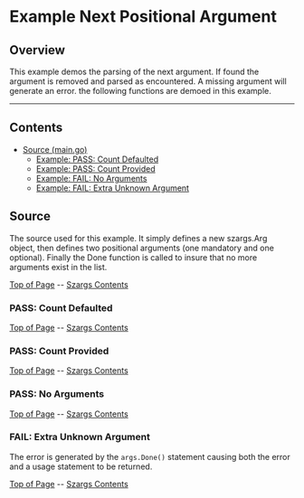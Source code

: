 <!---
   Szerszam argument library: szargs.
   Copyright (C) 2024  Leslie Dancsecs

   This program is free software: you can redistribute it and/or modify
   it under the terms of the GNU General Public License as published by
   the Free Software Foundation, either version 3 of the License, or
   (at your option) any later version.

   This program is distributed in the hope that it will be useful,
   but WITHOUT ANY WARRANTY; without even the implied warranty of
   MERCHANTABILITY or FITNESS FOR A PARTICULAR PURPOSE.  See the
   GNU General Public License for more details.

   You should have received a copy of the GNU General Public License
   along with this program.  If not, see <https://www.gnu.org/licenses/>.
-->

# Example Next Positional Argument


## Overview

This example demos the parsing of the next argument.  If found the argument is
removed and parsed as encountered.  A missing argument will generate an error.
the following functions are demoed in this example.

<!--- gotomd::dcln::./../../Args.NextString Args.NextUint Args.Done -->

---

## Contents

- [Source (main.go)](#source)
    - [Example: PASS: Count Defaulted](#pass-count-defaulted)
    - [Example: PASS: Count Provided](#pass-count-provided)
    - [Example: FAIL: No Arguments](#pass-no-arguments)
    - [Example: FAIL: Extra Unknown Argument](#fail-extra-unknown-argument)

## Source

The source used for this example.  It simply defines a new szargs.Arg object,
then defines two positional arguments (one mandatory and one optional).
Finally the Done function is called to insure that no more arguments exist in
the list.

<!--- gotomd::file::./main.go -->

[Top of Page](#example-next-positional-argument) --
[Szargs Contents](../../README.md#contents)

### PASS: Count Defaulted

<!--- gotomd::run::./. StringToRepeat -->

[Top of Page](#example-next-positional-argument) --
[Szargs Contents](../../README.md#contents)

### PASS: Count Provided

<!--- gotomd::run::./. StringToRepeat 5 -->

[Top of Page](#example-next-positional-argument) --
[Szargs Contents](../../README.md#contents)


### PASS: No Arguments

<!--- gotomd::run::./. -->

[Top of Page](#example-next-positional-argument) --
[Szargs Contents](../../README.md#contents)


### FAIL: Extra Unknown Argument

The error is generated by the ```args.Done()``` statement causing both the
error and a usage statement to be returned.

<!--- gotomd::run::./. stringToRepeat 5 extraUnknownArgument -->

[Top of Page](#example-next-positional-argument) --
[Szargs Contents](../../README.md#contents)

